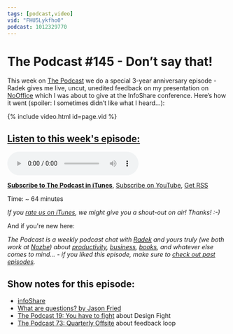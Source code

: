```yaml
---
tags: [podcast,video]
vid: "FHU5Lykfho0"
podcast: 1012329770
---
```


# The Podcast #145 - Don’t say that!

This week on [The Podcast][p] we do a special 3-year anniversary episode - Radek gives me live, uncut, unedited feedback on my presentation on [NoOffice](https://nooffice.org) which I was about to give at the InfoShare conference. Here’s how it went (spoiler: I sometimes didn’t like what I heard...):

{% include video.html id=page.vid %}

<!--More-->

## [Listen to this week's episode:][e]

<audio controls>
<source src="https://files.nozbe.com/podcast/145.mp3" type="audio/mpeg">
</audio>

**[Subscribe to The Podcast in iTunes][i]**, [Subscribe on YouTube][y], [Get RSS][rss]

Time: ~ 64 minutes

*If you [rate us on iTunes][i], we might give you a shout-out on air! Thanks! :-)*

And if you're new here:

*The Podcast is a weekly podcast chat with [Radek][r] and yours truly (we both work at [Nozbe][n]) about [productivity](/tag/productivity), [business](/tag/business), [books](/tag/books), and whatever else comes to mind… - if you liked this episode, make sure to [check out past episodes](/tag/podcast).*

## Show notes for this episode:

  * [infoShare](http://infoshare.pl/)
  * [What are questions? by Jason Fried](https://signalvnoise.com/posts/3225-what-are-questions)
  * [The Podcast 19: You have to fight](http://thepodcast.fm/episodes/19) about Design Fight
  * [The Podcast 73: Quarterly Offsite](http://thepodcast.fm/episodes/73) about feedback loop

[y]: https://michael.gratis/thepodcastyt
[rss]: http://thepodcast.fm/episodes?format=RSS
[e]: http://thepodcast.fm/episodes/145

[p]: https://michael.gratis/thepodcastfm
[n]: https://michael.gratis/nozbe
[r]: https://michael.gratis/radex
[i]: https://michael.gratis/thepodcast
[o]: https://michael.gratis/ipadonly

